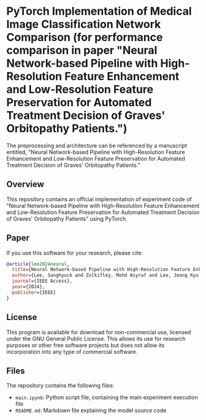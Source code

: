 # PyTorch Implementation of Medical Image Classification Network Comparison (for performance comparison in paper "Neural Network-based Pipeline with High-Resolution Feature Enhancement and Low-Resolution Feature Preservation for Automated Treatment Decision of Graves' Orbitopathy Patients.")
 
The preprocessing and architecture can be referenced by a manuscript entitled, "Neural Network-based Pipeline with High-Resolution Feature Enhancement and Low-Resolution Feature Preservation for Automated Treatment Decision of Graves' Orbitopathy Patients." 

## Overview
This repository contains an official implementation of experiment code of "Neural Network-based Pipeline with High-Resolution Feature Enhancement and Low-Resolution Feature Preservation for Automated Treatment Decision of Graves' Orbitopathy Patients" using PyTorch.<br/>


## Paper
If you use this software for your research, please cite:

```bibtex
@article{lee2024neural,
  title={Neural Network-based Pipeline with High-Resolution Feature Enhancement and Low-Resolution Feature Preservation for Automated Treatment Decision of Graves’ Orbitopathy Patients},
  author={Lee, Sanghyuck and Zulkifley, Mohd Asyraf and Lee, Jeong Kyu and Lee, Jaesung},
  journal={IEEE Access},
  year={2024},
  publisher={IEEE}
}
```

## License
This program is available for download for non-commercial use, licensed under the GNU General Public License. This allows its use for research purposes or other free software projects but does not allow its incorporation into any type of commercial software.

## Files
The repository contains the following files:
- `main.ipynb`: Python script file, containing the main experiment execution file
- `README.md`: Markdown file explaining the model source code
